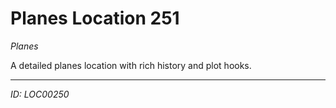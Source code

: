# Planes Location 251

*Planes*

A detailed planes location with rich history and plot hooks.

---
*ID: LOC00250*